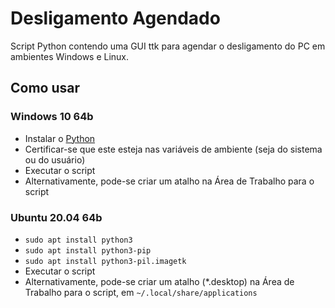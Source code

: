 # Desligamento Agendado
Script Python contendo uma GUI ttk para agendar o desligamento do PC em ambientes Windows e Linux.

## Como usar

### Windows 10 64b
- Instalar o [Python](https://www.python.org/downloads/)
- Certificar-se que este esteja nas variáveis de ambiente (seja do sistema ou do usuário)
- Executar o script
- Alternativamente, pode-se criar um atalho na Área de Trabalho para o script

### Ubuntu 20.04 64b
- `sudo apt install python3`
- `sudo apt install python3-pip`
- `sudo apt install python3-pil.imagetk`
- Executar o script
- Alternativamente, pode-se criar um atalho (*.desktop) na Área de Trabalho para
  o script, em `~/.local/share/applications`